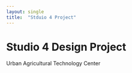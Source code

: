 ```yaml
---
layout: single
title:  "Stduio 4 Project"
---
```

# Studio 4 Design Project

Urban Agricultural Technology Center
